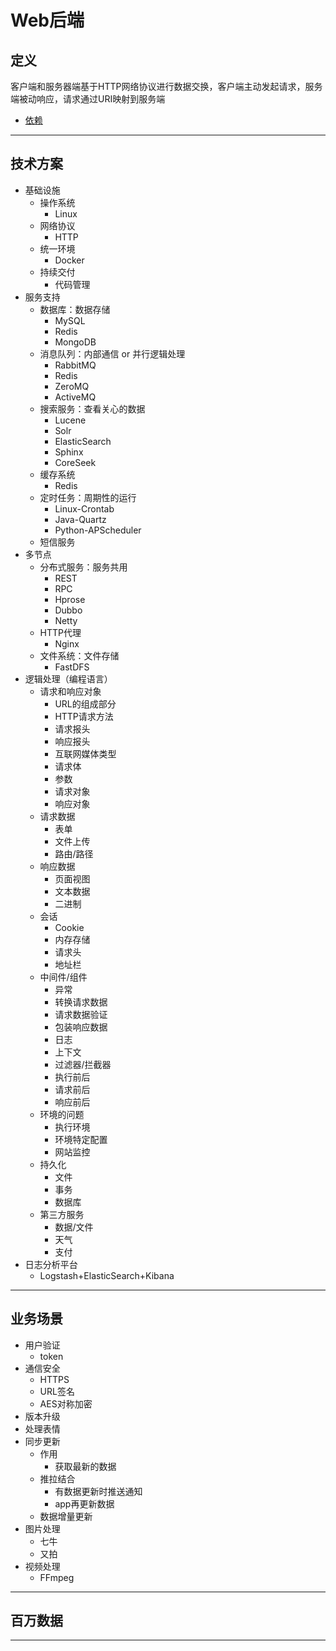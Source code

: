 #   Web后端

##  定义

客户端和服务器端基于HTTP网络协议进行数据交换，客户端主动发起请求，服务端被动响应，请求通过URI映射到服务端

-   [依赖](dependency.md)

----

##  技术方案

-   基础设施
    -   操作系统
        -   Linux
    -   网络协议
        -   HTTP
    -   统一环境
        -   Docker
    -   持续交付
        -   代码管理
-   服务支持
    -   数据库：数据存储
        -   MySQL
        -   Redis
        -   MongoDB
    -   消息队列：内部通信 or 并行逻辑处理
        -   RabbitMQ
        -   Redis
        -   ZeroMQ
        -   ActiveMQ
    -   搜索服务：查看关心的数据
        -   Lucene
        -   Solr
        -   ElasticSearch
        -   Sphinx
        -   CoreSeek
    -   缓存系统
        -   Redis
    -   定时任务：周期性的运行
        -   Linux-Crontab
        -   Java-Quartz
        -   Python-APScheduler
    -   短信服务
-   多节点
    -   分布式服务：服务共用
        -   REST
        -   RPC
        -   Hprose
        -   Dubbo
        -   Netty
    -   HTTP代理
        -   Nginx
    -   文件系统：文件存储
        -   FastDFS
-   逻辑处理（编程语言）
    -   请求和响应对象
        -   URL的组成部分
        -   HTTP请求方法
        -   请求报头
        -   响应报头
        -   互联网媒体类型
        -   请求体
        -   参数
        -   请求对象
        -   响应对象
    -   请求数据
        -   表单
        -   文件上传
        -   路由/路径
    -   响应数据
        -   页面视图
        -   文本数据
        -   二进制
    -   会话
        -   Cookie
        -   内存存储
        -   请求头
        -   地址栏
    -   中间件/组件
        -   异常
        -   转换请求数据
        -   请求数据验证
        -   包装响应数据
        -   日志
        -   上下文
        -   过滤器/拦截器
        -   执行前后
        -   请求前后
        -   响应前后
    -   环境的问题
        -   执行环境
        -   环境特定配置
        -   网站监控
    -   持久化
        -   文件
        -   事务
        -   数据库
    -   第三方服务
        -   数据/文件
        -   天气
        -   支付
-   日志分析平台
    -   Logstash+ElasticSearch+Kibana

----

##  业务场景

-   用户验证
    -   token
-   通信安全
    -   HTTPS
    -   URL签名
    -   AES对称加密
-   版本升级
-   处理表情
-   同步更新
    -   作用
        -   获取最新的数据
    -   推拉结合
        -   有数据更新时推送通知
        -   app再更新数据
    -   数据增量更新
-   图片处理
    -   七牛
    -   又拍
-   视频处理
    -   FFmpeg

----

##  百万数据

----

